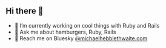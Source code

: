 ## Hi there 👋
- 🔭 I’m currently working on cool things with Ruby and Rails
- 💬 Ask me about hamburgers, Ruby, Rails
- 🦋 Reach me on Bluesky <a href="https://bsky.app/profile/michaelhebblethwaite.com">@michaelhebblethwaite.com</a>
<!--
**michebble/michebble** is a ✨ _special_ ✨ repository because its `README.md` (this file) appears on your GitHub profile.

Here are some ideas to get you started:


- 🌱 I’m currently learning ...
- 👯 I’m looking to collaborate on ...
- 🤔 I’m looking for help with ...
- 💬 Ask me about ...
- 📫 How to reach me: ...
- 😄 Pronouns: ...
- ⚡ Fun fact: ...
-->

